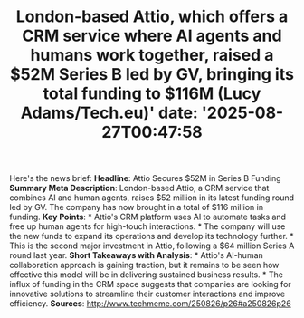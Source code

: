 ﻿---
title: "London-based Attio, which offers a CRM service where AI agents and humans work together, raised a $52M Series B led by GV, bringing its total funding to $116M (Lucy Adams/Tech.eu)'
date: '2025-08-27T00:47:58"
category: "Markets"
summary: ""
slug: "londonbased attio which offers a crm service where ai agents"
source_urls:
  - "http://www.techmeme.com/250826/p26#a250826p26"
seo:
  title: "London-based Attio, which offers a CRM service where AI agents and humans work together, raised a $52M Series B led by GV, bringing its total funding to $116M (Lucy Adams/Tech.eu) | Hash n Hedge'
  description: '"
  keywords: ["news", "markets", "brief"]
---
Here's the news brief:  **Headline**: Attio Secures $52M in Series B Funding  **Summary Meta Description**: London-based Attio, a CRM service that combines AI and human agents, raises $52 million in its latest funding round led by GV. The company has now brought in a total of $116 million in funding.  **Key Points**:  * Attio's CRM platform uses AI to automate tasks and free up human agents for high-touch interactions. * The company will use the new funds to expand its operations and develop its technology further. * This is the second major investment in Attio, following a $64 million Series A round last year.  **Short Takeaways with Analysis**:  * Attio's AI-human collaboration approach is gaining traction, but it remains to be seen how effective this model will be in delivering sustained business results. * The influx of funding in the CRM space suggests that companies are looking for innovative solutions to streamline their customer interactions and improve efficiency.  **Sources**: http://www.techmeme.com/250826/p26#a250826p26 
